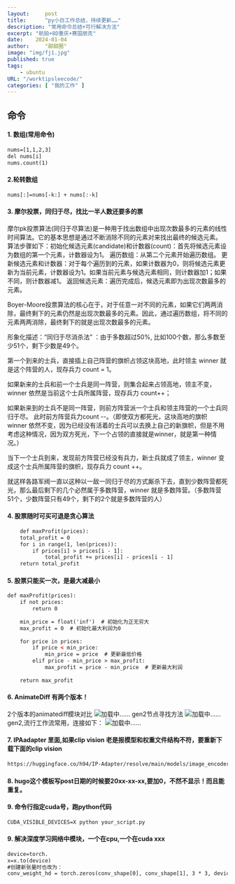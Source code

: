 ```yaml
---
layout:     post
title:      "py小白工作总结，持续更新……"
description: "常用命令总结+可行解决方法"
excerpt: "航拍+8D重庆+赛国朋克"
date:    2024-01-04
author:     "甜甜圈"
image: "img/fj1.jpg"
published: true 
tags:
    - ubuntu 
URL: "/worktipsleecode/"
categories: [ "我的工作" ]    
---
```

## 命令
#### 1. 数组(常用命令)  
```html
nums=[1,1,2,3]
del nums[i]
nums.count(1)
```
#### 2.轮转数组  
```html
nums[:]=nums[-k:] + nums[:-k]
```
#### 3. 摩尔投票，同归于尽，找比一半人数还要多的票
摩尔pk投票算法(同归于尽算法)是一种用于找出数组中出现次数最多的元素的线性时间算法。它的基本思想是通过不断消除不同的元素对来找出最终的候选元素。
算法步骤如下：初始化候选元素(candidate)和计数器(count)：首先将候选元素设为数组的第一个元素，计数器设为1。
遍历数组：从第二个元素开始遍历数组。
更新候选元素和计数器：对于每个遍历到的元素，如果计数器为0，则将候选元素更新为当前元素，计数器设为1。如果当前元素与候选元素相同，则计数器加1；如果不同，则计数器减1。
返回候选元素：遍历完成后，候选元素即为出现次数最多的元素。

Boyer-Moore投票算法的核心在于，对于任意一对不同的元素，如果它们两两消除，最终剩下的元素仍然是出现次数最多的元素。因此，通过遍历数组，将不同的元素两两消除，最终剩下的就是出现次数最多的元素。

形象化描述：“同归于尽消杀法” ：由于多数超过50%, 比如100个数，那么多数至少51个，剩下少数是49个。

第一个到来的士兵，直接插上自己阵营的旗帜占领这块高地，此时领主 winner 就是这个阵营的人，现存兵力 count = 1。

如果新来的士兵和前一个士兵是同一阵营，则集合起来占领高地，领主不变，winner 依然是当前这个士兵所属阵营，现存兵力 count++；

如果新来到的士兵不是同一阵营，则前方阵营派一个士兵和领主阵营的一个士兵同归于尽。 此时前方阵营兵力count --。（即使双方都死光，这块高地的旗帜 winner 依然不变，因为已经没有活着的士兵可以去换上自己的新旗帜，但是不用考虑这种情况，因为双方死光，下一个占领的直接就是winner，就是第一种情况。）

当下一个士兵到来，发现前方阵营已经没有兵力，新士兵就成了领主，winner 变成这个士兵所属阵营的旗帜，现存兵力 count ++。

就这样各路军阀一直以这种以一敌一同归于尽的方式厮杀下去，直到少数阵营都死光，那么最后剩下的几个必然属于多数阵营，winner 就是多数阵营。（多数阵营 51个，少数阵营只有49个，剩下的2个就是多数阵营的人）

#### 4. 股票随时可买可退是贪心算法  
```html
    def maxProfit(prices):
    total_profit = 0
    for i in range(1, len(prices)):
        if prices[i] > prices[i - 1]:
            total_profit += prices[i] - prices[i - 1]
    return total_profit
```
#### 5. 股票只能买一次，是最大减最小  
```html
def maxProfit(prices):
    if not prices:
        return 0
    
    min_price = float('inf')  # 初始化为正无穷大
    max_profit = 0  # 初始化最大利润为0
    
    for price in prices:
        if price < min_price:
            min_price = price  # 更新最低价格
        elif price - min_price > max_profit:
            max_profit = price - min_price  # 更新最大利润
    
    return max_profit
```
#### 6. AnimateDiff 有两个版本！
2个版本的animatediff模块对比
![加载中……](/img/tipcomfy/gen.png)
gen2节点寻找方法
![加载中……](/img/tipcomfy/gen2.png)
gen2,流行工作流常用，连接如下：
![加载中……](/img/tipcomfy/gennew.png)
#### 7. IPAadapter 里面,如果clip vision 老是报模型和权重文件结构不符，要重新下载下面的clip vision
```html
https://huggingface.co/h94/IP-Adapter/resolve/main/models/image_encoder/model.safetensors
```
#### 8. hugo这个模板写post日期的时候要20xx-xx-xx,要加0，不然不显示！而且能重复。
#### 9. 命令行指定cuda号，跑python代码
```html
CUDA_VISIBLE_DEVICES=X python your_script.py
```
#### 9. 解决深度学习网络中模块，一个在cpu,一个在cuda xxx
```html
device=torch.
x=x.to(device)
#创建新张量时也改为：
conv_weight_hd = torch.zeros(conv_shape[0], conv_shape[1], 3 * 3, device=conv_weight.device, dtype=conv_weight.dtype)

```